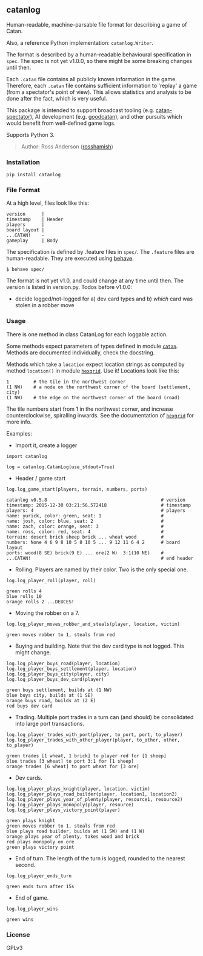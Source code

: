 catanlog
--------

Human-readable, machine-parsable file format for describing a game of Catan.

Also, a reference Python implementation: `catanlog.Writer`.

The format is described by a human-readable behavioural specification in `spec`.
The spec is not yet v1.0.0, so there might be some breaking changes until then.

Each `.catan` file contains all publicly known information in the game. Therefore, each `.catan` file contains
sufficient information to 'replay' a game (from a spectator's point of view). This allows statistics and analysis to
be done after the fact, which is very useful.

This package is intended to support broadcast tooling (e.g. [catan-spectator](https://github.com/rosshamish/catan-spectator)), AI development (e.g. [goodcatan](https://github.com/rosshamish/goodcatan)), and other pursuits which would benefit from well-defined game logs.

Supports Python 3.

> Author: Ross Anderson ([rosshamish](https://github.com/rosshamish))

### Installation

```
pip install catanlog
```

### File Format


At a high level, files look like this:

```
version      |
timestamp    | Header
players      |
board layout |
...CATAN!    -
gameplay     | Body
```

The specification is defined by .feature files in `spec/`. The `.feature` files are human-readable. They are executed
using [behave](https://github.com/behave/behave).

`$ behave spec/`

The format is not yet v1.0, and could change at any time until then. The version is listed in version.py. Todos before
v1.0.0:
- decide logged/not-logged for a) dev card types and b) *which* card was stolen in a robber move

### Usage

There is one method in class CatanLog for each loggable action.

Some methods expect parameters of types defined in module [`catan`](https://github.com/rosshamish/catan-py). Methods are
documented individually, check the docstring.

Methods which take a `location` expect location strings as computed by method `location()` in
module [`hexgrid`](https://github.com/rosshamish/hexgrid). Use it! Locations look like this:

```
1         # the tile in the northwest corner
(1 NW)    # a node on the northwest corner of the board (settlement, city)
(1 NW)    # the edge on the northwest corner of the board (road)
```

The tile numbers start from 1 in the northwest corner, and increase counterclockwise, spiralling inwards. See the
documentation of [`hexgrid`](https://github.com/rosshamish/hexgrid) for more info.

Examples:

- Import it, create a logger

```
import catanlog

log = catanlog.CatanLog(use_stdout=True)
```

- Header / game start

```
log.log_game_start(players, terrain, numbers, ports)

catanlog v0.5.8                                          # version
timestamp: 2015-12-30 03:21:56.572418                    # timestamp
players: 4                                               # players
name: yurick, color: green, seat: 1                      #
name: josh, color: blue, seat: 2                         #
name: zach, color: orange, seat: 3                       #
name: ross, color: red, seat: 4                          #
terrain: desert brick sheep brick ... wheat wood         #
numbers: None 4 6 9 8 10 5 8 10 5 ... 9 12 11 6 4 2      # board layout
ports: wood(8 SE) brick(9 E) ... ore(2 W)  3:1(10 NE)    #
...CATAN!                                                # end header
```

- Rolling. Players are named by their color. Two is the only special one.

```
log.log_player_roll(player, roll)

green rolls 4
blue rolls 10
orange rolls 2 ...DEUCES!
```

- Moving the robber on a 7.

```
log.log_player_moves_robber_and_steals(player, location, victim)

green moves robber to 1, steals from red
```

- Buying and building. Note that the dev card type is not logged. This might change.

```
log.log_player_buys_road(player, location)
log.log_player_buys_settlement(player, location)
log.log_player_buys_city(player, city)
log.log_player_buys_dev_card(player)

green buys settlement, builds at (1 NW)
blue buys city, builds at (1 SE)
orange buys road, builds at (2 E)
red buys dev card
```

- Trading. Multiple port trades in a turn can (and should) be consolidated into large port transactions.

```
log.log_player_trades_with_port(player, to_port, port, to_player)
log.log_player_trades_with_other_player(player, to_other, other, to_player)

green trades [1 wheat, 1 brick] to player red for [1 sheep]
blue trades [3 wheat] to port 3:1 for [1 sheep]
orange trades [6 wheat] to port wheat for [3 ore]
```

- Dev cards.

```
log.log_player_plays_knight(player, location, victim)
log.log_player_plays_road_builder(player, location1, location2)
log.log_player_plays_year_of_plenty(player, resource1, resource2)
log.log_player_plays_monopoly(player, resource)
log.log_player_plays_victory_point(player)

green plays knight
green moves robber to 1, steals from red
blue plays road builder, builds at (1 SW) and (1 W)
orange plays year of plenty, takes wood and brick
red plays monopoly on ore
green plays victory point
```

- End of turn. The length of the turn is logged, rounded to the nearest second.

```
log.log_player_ends_turn

green ends turn after 15s
```

- End of game.

```
log.log_player_wins

green wins
```

### License

GPLv3
